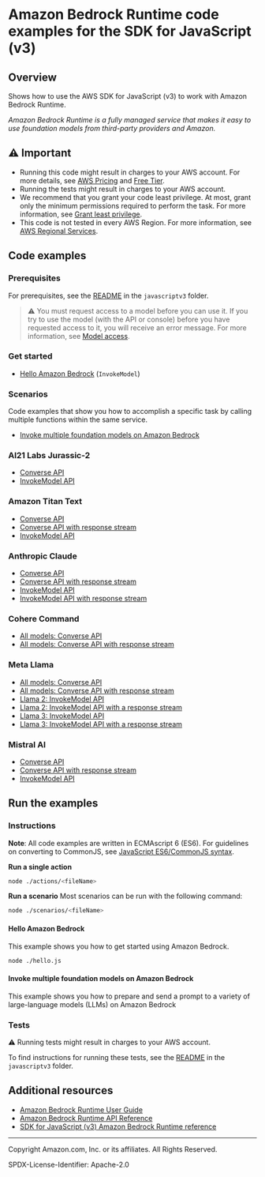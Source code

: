 # Amazon Bedrock Runtime code examples for the SDK for JavaScript (v3)

## Overview

Shows how to use the AWS SDK for JavaScript (v3) to work with Amazon Bedrock Runtime.

<!--custom.overview.start-->
<!--custom.overview.end-->

_Amazon Bedrock Runtime is a fully managed service that makes it easy to use foundation models from third-party providers and Amazon._

## ⚠ Important

* Running this code might result in charges to your AWS account. For more details, see [AWS Pricing](https://aws.amazon.com/pricing/) and [Free Tier](https://aws.amazon.com/free/).
* Running the tests might result in charges to your AWS account.
* We recommend that you grant your code least privilege. At most, grant only the minimum permissions required to perform the task. For more information, see [Grant least privilege](https://docs.aws.amazon.com/IAM/latest/UserGuide/best-practices.html#grant-least-privilege).
* This code is not tested in every AWS Region. For more information, see [AWS Regional Services](https://aws.amazon.com/about-aws/global-infrastructure/regional-product-services).

<!--custom.important.start-->
<!--custom.important.end-->

## Code examples

### Prerequisites

For prerequisites, see the [README](../../README.md#Prerequisites) in the `javascriptv3` folder.


<!--custom.prerequisites.start-->

> ⚠ You must request access to a model before you can use it. If you try to use the model (with the API or console)
> before you have requested access to it, you will receive an error message. For more information,
> see [Model access](https://docs.aws.amazon.com/bedrock/latest/userguide/model-access.html).

<!--custom.prerequisites.end-->

### Get started

- [Hello Amazon Bedrock](hello.js) (`InvokeModel`)

### Scenarios

Code examples that show you how to accomplish a specific task by calling multiple
functions within the same service.

- [Invoke multiple foundation models on Amazon Bedrock](scenarios/cli_text_playground.js)

### AI21 Labs Jurassic-2

- [Converse API](models/old/ai21_labs_jurassic2/converse.js#L4)
- [InvokeModel API](models/ai21_labs_jurassic2/jurassic2.js)

### Amazon Titan Text

- [Converse API](models/old/amazon_titan/converse.js#L4)
- [Converse API with response stream](models/amazonTitanText/converseStream.js#L4)
- [InvokeModel API](models/amazon_titan/titan_text.js)

### Anthropic Claude

- [Converse API](models/old/anthropic_claude/converse.js#L4)
- [Converse API with response stream](models/anthropicClaude/converseStream.js#L4)
- [InvokeModel API](models/anthropic_claude/claude_3.js)
- [InvokeModel API with response stream](models/anthropic_claude/claude_3.js)

### Cohere Command

- [All models: Converse API](models/cohereCommand/converse.js#L4)
- [All models: Converse API with response stream](models/cohereCommand/converseStream.js#L4)

### Meta Llama

- [All models: Converse API](models/metaLlama/converse.js#L4)
- [All models: Converse API with response stream](models/metaLlama/converseStream.js#L4)
- [Llama 2: InvokeModel API](models/meta/llama2/invoke_model_quickstart.js#L4)
- [Llama 2: InvokeModel API with a response stream](models/meta/llama2/invoke_model_with_response_stream_quickstart.js#L4)
- [Llama 3: InvokeModel API](models/meta/llama3/invoke_model_quickstart.js#L4)
- [Llama 3: InvokeModel API with a response stream](models/meta/llama3/invoke_model_with_response_stream_quickstart.js#L4)

### Mistral AI

- [Converse API](models/mistral/converse.js#L4)
- [Converse API with response stream](models/mistral/converseStream.js#L4)
- [InvokeModel API](models/mistral_ai/mistral_7b.js)


<!--custom.examples.start-->
<!--custom.examples.end-->

## Run the examples

### Instructions

**Note**: All code examples are written in ECMAscript 6 (ES6). For guidelines on converting to CommonJS, see
[JavaScript ES6/CommonJS syntax](https://docs.aws.amazon.com/sdk-for-javascript/v3/developer-guide/sdk-examples-javascript-syntax.html).

**Run a single action**

```bash
node ./actions/<fileName>
```

**Run a scenario**
Most scenarios can be run with the following command:
```bash
node ./scenarios/<fileName>
```

<!--custom.instructions.start-->
<!--custom.instructions.end-->

#### Hello Amazon Bedrock

This example shows you how to get started using Amazon Bedrock.

```bash
node ./hello.js
```


#### Invoke multiple foundation models on Amazon Bedrock

This example shows you how to prepare and send a prompt to a variety of large-language models (LLMs) on Amazon Bedrock


<!--custom.scenario_prereqs.bedrock-runtime_Scenario_InvokeModels.start-->
<!--custom.scenario_prereqs.bedrock-runtime_Scenario_InvokeModels.end-->


<!--custom.scenarios.bedrock-runtime_Scenario_InvokeModels.start-->
<!--custom.scenarios.bedrock-runtime_Scenario_InvokeModels.end-->

### Tests

⚠ Running tests might result in charges to your AWS account.


To find instructions for running these tests, see the [README](../../README.md#Tests)
in the `javascriptv3` folder.



<!--custom.tests.start-->
<!--custom.tests.end-->

## Additional resources

- [Amazon Bedrock Runtime User Guide](https://docs.aws.amazon.com/bedrock/latest/userguide/what-is-bedrock.html)
- [Amazon Bedrock Runtime API Reference](https://docs.aws.amazon.com/bedrock/latest/APIReference/welcome.html)
- [SDK for JavaScript (v3) Amazon Bedrock Runtime reference](https://docs.aws.amazon.com/AWSJavaScriptSDK/v3/latest/client/bedrock-runtime)

<!--custom.resources.start-->
<!--custom.resources.end-->

---

Copyright Amazon.com, Inc. or its affiliates. All Rights Reserved.

SPDX-License-Identifier: Apache-2.0